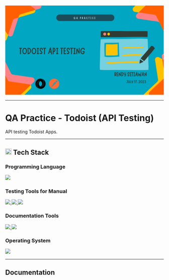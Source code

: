 <!--[Banner]-->
<p align="center">
  <img src="https://github.com/rensetiawanren/qa-practice_Todoist-API-test/blob/main/image/banner/CB-003_1-todoist-api.png"/>
</p>

---

# QA Practice - Todoist (API Testing)
API testing Todoist Apps.

---

<!--[Tech Stack]-->
<h2 align="left">
  <img src="https://github.com/rensetiawanren/rensetiawanren/blob/main/image/emoji/desktop-computer_1f5a5-fe0f.png" width="20px" height="20px" /> Tech Stack
</h2>

  <h3> Programming Language </h3>
    <!--[JSON]-->
      <a href="https://www.json.org/json-en.html">
        <img src="https://img.shields.io/badge/-JSON-272727?style=flat-square&logo=json&logoColor="/>
      </a>

  <h3> Testing Tools for Manual </h3>
    <!--[Microsoft Edge]-->
      <a href="https://www.microsoft.com/en-us/edge">
        <img src="https://img.shields.io/badge/-Microsoft%20Edge-272727?style=flat-square&logo=microsoft%20edge&logoColor=blue"/>
      </a>
    <!--[Todoist]-->
      <a href="https://todoist.com/">
        <img src="https://img.shields.io/badge/-Todoist-272727?style=flat-square&logo=todoist&logoColor="/>
      </a>
    <!--[Postman]-->
      <a href="https://www.postman.com/">
        <img src="https://img.shields.io/badge/-Postman-272727?style=flat-square&logo=postman&logoColor="/>
      </a>  

  <h3> Documentation Tools </h3>
    <!--[Google Spreadsheet]-->
      <a href="https://www.google.com/sheets/about/">
        <img src="https://img.shields.io/badge/-Google%20Spreadsheets-272727?style=flat-square&logo=google-sheets&logoColor="/>
      </a>
    <!--[Google Slide]-->
      <a href="https://www.google.com/slides/about/">
        <img src="https://img.shields.io/badge/-Google%20Slides-272727?style=flat-square&logo=google-slides&logoColor="/>
      </a>  

  <h3> Operating System </h3>
    <!--[MacOS]-->
      <a href="httpshttps://www.apple.com/id/macos">
        <img src="https://img.shields.io/badge/-MacOS-272727?style=flat-square&logo=MacOS&logoColor="/>
      </a>

---

<!-- Documentation -->
## Documentation